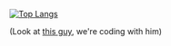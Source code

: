 [![Top Langs](https://github-readme-stats.vercel.app/api/top-langs/?username=r1sendev&hide_progress=false&theme=dark&count_private=true&layout=compact&bg_color=000000&title_color=f65c1c&icon_color=f65c1c&border_color=f65c1c&text_color=ffffff&card_width=500)](https://github.com/anuraghazra/github-readme-stats)

(Look at [this guy](https://github.com/SweetyAngel), we're coding with him)
